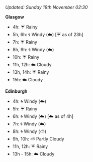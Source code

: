 *Updated: Sunday 19th November 02:30*

**Glasgow**

* 4h: :umbrella: Rainy
* 5h, 6h: :cyclone: Windy (:cloud:) [:umbrella: as of 23h]
* 7h: :umbrella: Rainy
* 8h, 9h: :cyclone: Windy (:cloud:)
* 10h: :umbrella: Rainy
* 11h, 12h: :cloud: Cloudy
* 13h, 14h: :umbrella: Rainy
* 15h: :cloud: Cloudy

**Edinburgh**

* 4h: :cyclone: Windy (:cloud:)
* 5h: :umbrella: Rainy
* 6h: :cyclone: Windy (:cloud:) [:cloud: as of 4h]
* 7h: :cyclone: Windy (:cloud:)
* 8h: :cyclone: Windy (:partly_sunny:)
* 9h, 10h: :partly_sunny: Partly Cloudy
* 11h, 12h: :umbrella: Rainy
* 13h - 15h: :cloud: Cloudy
